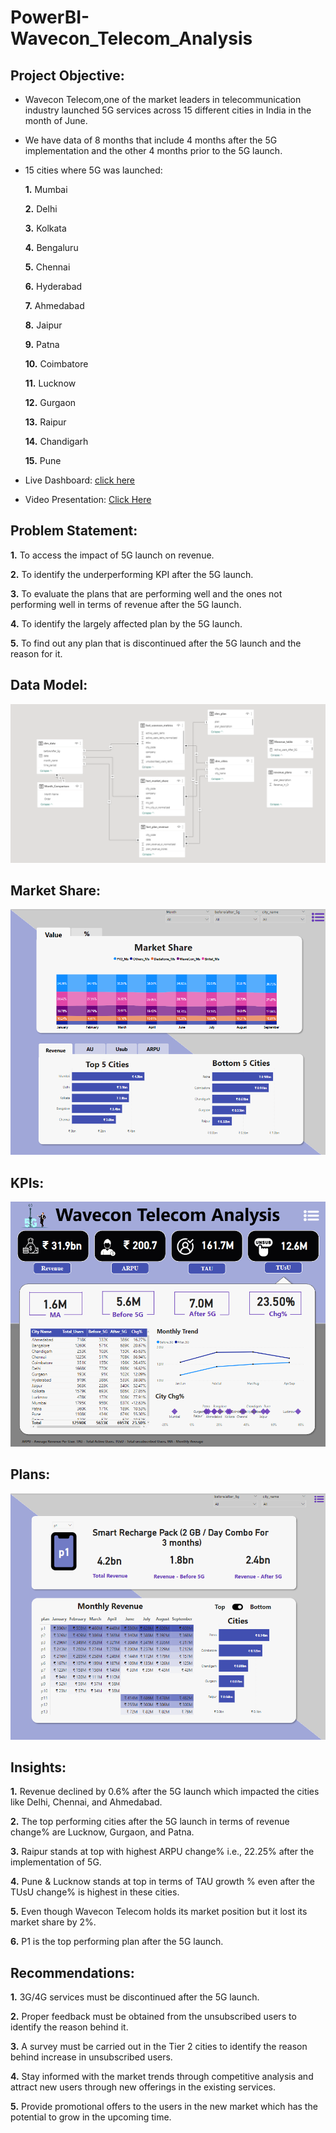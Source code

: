 # PowerBI-Wavecon_Telecom_Analysis

## Project Objective:

- Wavecon Telecom,one of the market leaders in telecommunication industry launched 5G services across 15 different cities in India in the month of June.
- We have data of 8 months that include 4 months after the 5G implementation and the other 4 months prior to the 5G launch.
- 15 cities where 5G was launched:

  **1.** Mumbai
  
  **2.** Delhi
  
  **3.** Kolkata
  
  **4.** Bengaluru
  
  **5.** Chennai
  
  **6.** Hyderabad
  
  **7.** Ahmedabad
  
  **8.** Jaipur
  
  **9.** Patna
  
  **10.** Coimbatore
  
  **11.** Lucknow
  
  **12.** Gurgaon
  
  **13.** Raipur
  
  **14.** Chandigarh
  
  **15.** Pune

- Live Dashboard: [click here](https://app.powerbi.com/view?r=eyJrIjoiYjc5YTkyYmQtYjllOC00YWVhLTkwN2UtY2Q3NDg4NmQ0MWI1IiwidCI6ImM2ZTU0OWIzLTVmNDUtNDAzMi1hYWU5LWQ0MjQ0ZGM1YjJjNCJ9)
  
- Video Presentation: [Click Here](https://www.linkedin.com/feed/update/urn:li:activity:7159908462603186176/)

## Problem Statement:

  **1.** To access the impact of 5G launch on revenue.
  
  **2.** To identify the underperforming KPI after the 5G launch.
  
  **3.** To evaluate the plans that are performing well and the ones not performing well in terms of revenue after the 5G launch.
  
  **4.** To identify the largely affected plan by the 5G launch.
  
  **5.** To find out any plan that is discontinued after the 5G launch and the reason for it.

## Data Model:

![Alt Text](https://github.com/priyabrata1310/PowerBI-Wavecon_Telecom_Analysis/blob/main/Data_Model.png)

## Market Share:

![Alt Text](https://github.com/priyabrata1310/PowerBI-Wavecon_Telecom_Analysis/blob/main/Market_Share.png)

## KPIs:

![Alt Text](https://github.com/priyabrata1310/PowerBI-Wavecon_Telecom_Analysis/blob/main/KPIs.png)

## Plans:

![Alt Text](https://github.com/priyabrata1310/PowerBI-Wavecon_Telecom_Analysis/blob/main/Plans.png)

## Insights:

**1.** Revenue declined by 0.6% after the 5G launch which impacted the cities like Delhi, Chennai, and Ahmedabad.

**2.** The top performing cities after the 5G launch in terms of revenue change% are Lucknow, Gurgaon, and Patna.

**3.** Raipur stands at top with highest ARPU change% i.e., 22.25% after the implementation of 5G.

**4.** Pune & Lucknow stands at top in terms of TAU growth % even after the TUsU change% is highest in these cities.

**5.** Even though Wavecon Telecom holds its market position but it lost its market share by 2%.

**6.** P1 is the top performing plan after the 5G launch.

## Recommendations:

**1.** 3G/4G services must be discontinued after the 5G launch.

**2.** Proper feedback must be obtained from the unsubscribed users to identify the reason behind it.

**3.** A survey must be carried out in the Tier 2 cities to identify the reason behind increase in unsubscribed users.

**4.** Stay informed with the market trends through competitive analysis and attract new users through new offerings in the existing services.

**5.** Provide promotional offers to the users in the new market which has the potential to grow in the upcoming time.








